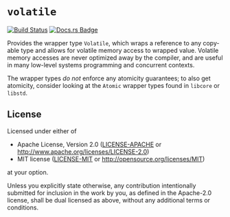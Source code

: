 # `volatile`

[![Build Status](https://github.com/rust-osdev/volatile/workflows/Build/badge.svg)](https://github.com/rust-osdev/volatile/actions?query=workflow%3ABuild) [![Docs.rs Badge](https://docs.rs/volatile/badge.svg)](https://docs.rs/spinning_top/)

Provides the wrapper type `Volatile`, which wraps a reference to any copy-able type and allows  for volatile memory access to wrapped value. Volatile memory accesses are never optimized away  by the compiler, and are useful in many low-level systems programming and concurrent contexts.

The wrapper types *do not* enforce any atomicity guarantees; to also get atomicity, consider looking at the `Atomic` wrapper types found in `libcore` or `libstd`.

## License

Licensed under either of

- Apache License, Version 2.0 ([LICENSE-APACHE](LICENSE-APACHE) or
  http://www.apache.org/licenses/LICENSE-2.0)
- MIT license ([LICENSE-MIT](LICENSE-MIT) or http://opensource.org/licenses/MIT)

at your option.

Unless you explicitly state otherwise, any contribution intentionally submitted for inclusion in the work by you, as defined in the Apache-2.0 license, shall be dual licensed as above, without any additional terms or conditions.
